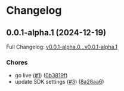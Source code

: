 # Changelog

## 0.0.1-alpha.1 (2024-12-19)

Full Changelog: [v0.0.1-alpha.0...v0.0.1-alpha.1](https://github.com/arockiyaagithub/myportfolio/compare/v0.0.1-alpha.0...v0.0.1-alpha.1)

### Chores

* go live ([#1](https://github.com/arockiyaagithub/myportfolio/issues/1)) ([0b3819f](https://github.com/arockiyaagithub/myportfolio/commit/0b3819ff8d6d09bf489fac61249798efad34a9ac))
* update SDK settings ([#3](https://github.com/arockiyaagithub/myportfolio/issues/3)) ([8a28aa6](https://github.com/arockiyaagithub/myportfolio/commit/8a28aa6d9d0e060b7860bfdaf7ea46055aa3693a))
